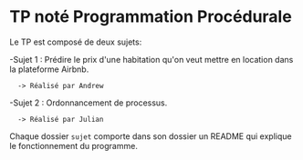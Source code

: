 # TP noté Programmation Procédurale
Le TP est composé de deux sujets:

  -Sujet 1 : Prédire le prix d'une habitation qu'on veut mettre en location dans la plateforme Airbnb.
  
      -> Réalisé par Andrew
      
  -Sujet 2 : Ordonnancement de processus.
  
      -> Réalisé par Julian

Chaque dossier `sujet` comporte dans son dossier un README qui explique le fonctionnement du programme. 

